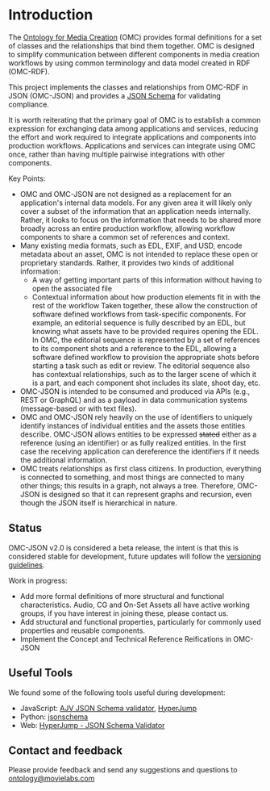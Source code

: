 # Introduction

The [Ontology for Media Creation](https://mc.movielabs.com/docs/omc) (OMC) provides formal definitions for a set of classes and the relationships that bind them together. OMC is designed to simplify communication between different components in media creation workflows by using common terminology and data model created in RDF (OMC-RDF).

This project implements the classes and relationships from OMC-RDF in JSON (OMC-JSON) and provides a [JSON Schema](https://json-schema.org/) for validating compliance.

It is worth reiterating that the primary goal of OMC is to establish a common expression for exchanging data among applications and services, reducing the effort and work required to integrate applications and components into production workflows. Applications and services can integrate using OMC once, rather than having multiple pairwise integrations with other components.

Key Points:

- OMC and OMC-JSON are not designed as a replacement for an application's internal data models. For any given area it will likely only cover a subset of the information that an application needs internally. Rather, it looks to focus on the information that needs to be shared more broadly across an entire production workflow, allowing workflow components to share a common set of references and context.
- Many existing media formats, such as EDL, EXIF, and USD, encode metadata about an asset, OMC is not intended to replace these open or proprietary standards. Rather, it provides two kinds of additional information: 
    - A way of getting important parts of this information without having to open the associated file
    - Contextual information about how production elements fit in with the rest of the workflow
    Taken together, these allow the construction of software defined workflows from task-specific components.  For example, an editorial sequence is fully described by an EDL, but knowing what assets have to be provided requires opening the EDL. In OMC, the editorial sequence is represented by a set of references to its component shots and a reference to the EDL, allowing a software defined workflow to provision the appropriate shots before starting a task such as edit or review. The editorial sequence also has contextual relationships, such as to the larger scene of which it is a part, and each component shot includes its slate, shoot day, etc. 
- OMC-JSON is intended to be consumed and produced via APIs (e.g., REST or GraphQL) and as a payload in data communication systems (message-based or with text files).
- OMC and OMC-JSON rely heavily on the use of identifiers to uniquely identify instances of individual entities and the assets those entities describe. OMC-JSON allows entities to be expressed ~~stated~~ either as a reference (using an identifier) or as fully realized entities. In the first case the receiving application can dereference the identifiers if it needs the additional information.
- OMC treats relationships as first class citizens. In production, everything is connected to something, and most things are connected to many other things; this results in a graph, not always a tree. Therefore, OMC-JSON is designed so that it can represent graphs and recursion, even though the JSON itself is hierarchical in nature.

## Status

OMC-JSON v2.0 is considered a beta release, the intent is that this is considered stable for development, future updates will follow the [versioning guidelines](./SchemaVersioning.md).

Work in progress:
- Add more formal definitions of more structural and functional characteristics. Audio, CG and On-Set Assets all have active working groups, if you have interest in joining these, please contact us.
- Add structural and functional properties, particularly for commonly used properties and reusable components.
- Implement the Concept and Technical Reference Reifications in OMC-JSON

## Useful Tools

We found some of the following tools useful during development:
- JavaScript: [AJV JSON Schema validator](https://ajv.js.org/), [HyperJump](https://github.com/hyperjump-io/json-schema-validator)
- Python: [jsonschema](https://python-jsonschema.readthedocs.io/en/stable/)
- Web: [HyperJump - JSON Schema Validator](https://json-schema.hyperjump.io/)


## Contact and feedback

Please provide feedback and send any suggestions and questions to ontology@movielabs.com

<!--
Copyright 2021-2023 Motion Picture Laboratories, Inc.
SPDX-License-Identifier: APACHE-2.0
-->
